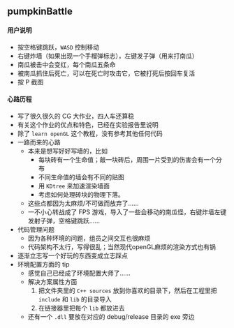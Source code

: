 ## pumpkinBattle

#### 用户说明

+ 按空格键跳跃，`WASD` 控制移动
+ 右键炸墙（如果出现一个手榴弹标志），左键发子弹（用来打南瓜）
+ 南瓜被击中会变红，每个南瓜五条命
+ 被南瓜抓住后死亡，可以在死亡时攻击它，它被打死后按回车复活
+ 按 P 截图

#### 心路历程

+ 写了很久很久的 CG 大作业，四人车还算稳
+ 有关这个作业的优点和特色，已经在实验报告里说明
+ 除了 `learn openGL` 这个教程，没有参考其他任何代码
+ 一路而来的心路
    + 本来是想写好好写墙的，比如
        - 每块砖有一个生命值；敲一块砖后，周围一片受到的伤害会有一个分布
        - 不同生命值的墙会有不同的贴图
        - 用 `KDtree` 来加速渲染墙面
        - 考虑如何处理砖块的物理下落。
    + 这些点都因为太麻烦/不可做而放弃了……
    + 一不小心转战成了 FPS 游戏，导入了一些会移动的南瓜怪，右键炸墙左键发射子弹，空格键跳跃……
+ 代码管理问题
	+ 因为各种环境的问题，组员之间交互也很麻烦
	+ 代码架构不太行，写得很乱；当然现代openGL麻烦的渲染方式也有锅
+ 逐渐立志写一个好玩的东西变成立志踩点
+ 环境配置方面的 tip
	+ 感觉自己已经成了环境配置大师了……
	+ 解决方案属性方面
        1. 把文件夹里的 `C++ sources` 放到你喜欢的目录下，然后在工程里把 `include` 和 `lib` 的目录导入
        2. 在链接器里把每个 `lib` 都放进去
    + 还有一个 `.dll` 要放在对应的 debug/release 目录的 exe 旁边
